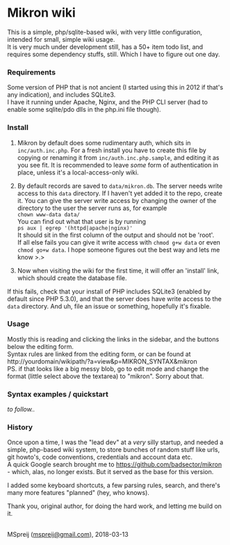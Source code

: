 # Mikron wiki

This is a simple, php/sqlite-based wiki, with very little configuration, intended for small, simple wiki usage.  
It is very much under development still, has a 50+ item todo list, and requires some dependency stuffs, still. Which I have to figure out one day.


### Requirements
Some version of PHP that is not ancient (I started using this in 2012 if that's any indication), and includes SQLite3.  
I have it running under Apache, Nginx, and the PHP CLI server (had to enable some sqlite/pdo dlls in the php.ini file though).


### Install

1. Mikron by default does some rudimentary auth, which sits in `inc/auth.inc.php`. For a fresh install you have to create this file by copying or renaming it from `inc/auth.inc.php.sample`, and editing it as you see fit. It is recommended to leave *some* form of authentication in place, unless it's a local-access-only wiki.

2. By default records are saved to `data/mikron.db`. The server needs write access to this `data` directory. If I haven't yet added it to the repo, create it. You can give the server write access by changing the owner of the directory to the user the server runs as, for example  
`chown www-data data/`  
You can find out what that user is by running  
`ps aux | egrep '(httpd|apache|nginx)'`  
It should sit in the first column of the output and should not be 'root'.  
If all else fails you can give it write access with `chmod g+w data` or even `chmod go+w data`. I hope someone figures out the best way and lets me know >.>

3. Now when visiting the wiki for the first time, it will offer an 'install' link, which should create the database file.  

If this fails, check that your install of PHP includes SQLite3 (enabled by default since PHP 5.3.0), and that the server does have write access to the `data` directory. And uh, file an issue or something, hopefully it's fixable.


### Usage

Mostly this is reading and clicking the links in the sidebar, and the buttons below the editing form.  
Syntax rules are linked from the editing form, or can be found at  
http://yourdomain/wikipath/?a=view&p=MIKRON_SYNTAX&mikron  
PS. if that looks like a big messy blob, go to edit mode and change the format (little select above the textarea) to "mikron". Sorry about that.

### Syntax examples / quickstart

*to follow..*


### History

Once upon a time, I was the "lead dev" at a *very* silly startup, and needed a simple, php-based wiki system, to store bunches of random stuff like urls, git howto's, code conventions, credentials and account data etc.  
A quick Google search brought me to https://github.com/badsector/mikron - which, alas, no longer exists. But it served as the base for this version.

I added some keyboard shortcuts, a few parsing rules, search, and there's many more features "planned" (hey, who knows).

Thank you, original author, for doing the hard work, and letting me build on it.
<br>
<br>

MSpreij (<mspreij@gmail.com>), 2018-03-13
